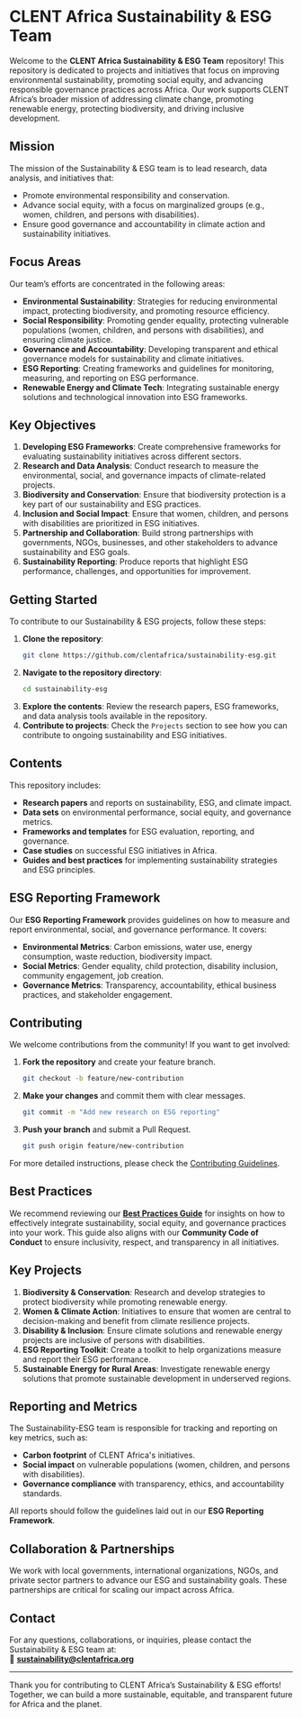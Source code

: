 # CLENT Africa Sustainability & ESG Team

Welcome to the **CLENT Africa Sustainability & ESG Team** repository! This repository is dedicated to projects and initiatives that focus on improving environmental sustainability, promoting social equity, and advancing responsible governance practices across Africa. Our work supports CLENT Africa’s broader mission of addressing climate change, promoting renewable energy, protecting biodiversity, and driving inclusive development.

## **Mission**
The mission of the Sustainability & ESG team is to lead research, data analysis, and initiatives that:
- Promote environmental responsibility and conservation.
- Advance social equity, with a focus on marginalized groups (e.g., women, children, and persons with disabilities).
- Ensure good governance and accountability in climate action and sustainability initiatives.

## **Focus Areas**
Our team’s efforts are concentrated in the following areas:
- **Environmental Sustainability**: Strategies for reducing environmental impact, protecting biodiversity, and promoting resource efficiency.
- **Social Responsibility**: Promoting gender equality, protecting vulnerable populations (women, children, and persons with disabilities), and ensuring climate justice.
- **Governance and Accountability**: Developing transparent and ethical governance models for sustainability and climate initiatives.
- **ESG Reporting**: Creating frameworks and guidelines for monitoring, measuring, and reporting on ESG performance.
- **Renewable Energy and Climate Tech**: Integrating sustainable energy solutions and technological innovation into ESG frameworks.

## **Key Objectives**
1. **Developing ESG Frameworks**: Create comprehensive frameworks for evaluating sustainability initiatives across different sectors.
2. **Research and Data Analysis**: Conduct research to measure the environmental, social, and governance impacts of climate-related projects.
3. **Biodiversity and Conservation**: Ensure that biodiversity protection is a key part of our sustainability and ESG practices.
4. **Inclusion and Social Impact**: Ensure that women, children, and persons with disabilities are prioritized in ESG initiatives.
5. **Partnership and Collaboration**: Build strong partnerships with governments, NGOs, businesses, and other stakeholders to advance sustainability and ESG goals.
6. **Sustainability Reporting**: Produce reports that highlight ESG performance, challenges, and opportunities for improvement.

## **Getting Started**

To contribute to our Sustainability & ESG projects, follow these steps:

1. **Clone the repository**:
   ```bash
   git clone https://github.com/clentafrica/sustainability-esg.git
   ```
2. **Navigate to the repository directory**:
   ```bash
   cd sustainability-esg
   ```
3. **Explore the contents**: Review the research papers, ESG frameworks, and data analysis tools available in the repository.
4. **Contribute to projects**: Check the `Projects` section to see how you can contribute to ongoing sustainability and ESG initiatives.

## **Contents**
This repository includes:
- **Research papers** and reports on sustainability, ESG, and climate impact.
- **Data sets** on environmental performance, social equity, and governance metrics.
- **Frameworks and templates** for ESG evaluation, reporting, and governance.
- **Case studies** on successful ESG initiatives in Africa.
- **Guides and best practices** for implementing sustainability strategies and ESG principles.

## **ESG Reporting Framework**
Our **ESG Reporting Framework** provides guidelines on how to measure and report environmental, social, and governance performance. It covers:
- **Environmental Metrics**: Carbon emissions, water use, energy consumption, waste reduction, biodiversity impact.
- **Social Metrics**: Gender equality, child protection, disability inclusion, community engagement, job creation.
- **Governance Metrics**: Transparency, accountability, ethical business practices, and stakeholder engagement.

## **Contributing**
We welcome contributions from the community! If you want to get involved:
1. **Fork the repository** and create your feature branch.
   ```bash
   git checkout -b feature/new-contribution
   ```
2. **Make your changes** and commit them with clear messages.
   ```bash
   git commit -m "Add new research on ESG reporting"
   ```
3. **Push your branch** and submit a Pull Request.
   ```bash
   git push origin feature/new-contribution
   ```

For more detailed instructions, please check the [Contributing Guidelines](CONTRIBUTING.md).

## **Best Practices**
We recommend reviewing our **[Best Practices Guide](bestpractices.md)** for insights on how to effectively integrate sustainability, social equity, and governance practices into your work. This guide also aligns with our **Community Code of Conduct** to ensure inclusivity, respect, and transparency in all initiatives.

## **Key Projects**
1. **Biodiversity & Conservation**: Research and develop strategies to protect biodiversity while promoting renewable energy.
2. **Women & Climate Action**: Initiatives to ensure that women are central to decision-making and benefit from climate resilience projects.
3. **Disability & Inclusion**: Ensure climate solutions and renewable energy projects are inclusive of persons with disabilities.
4. **ESG Reporting Toolkit**: Create a toolkit to help organizations measure and report their ESG performance.
5. **Sustainable Energy for Rural Areas**: Investigate renewable energy solutions that promote sustainable development in underserved regions.

## **Reporting and Metrics**
The Sustainability-ESG team is responsible for tracking and reporting on key metrics, such as:
- **Carbon footprint** of CLENT Africa's initiatives.
- **Social impact** on vulnerable populations (women, children, and persons with disabilities).
- **Governance compliance** with transparency, ethics, and accountability standards.

All reports should follow the guidelines laid out in our **ESG Reporting Framework**.

## **Collaboration & Partnerships**
We work with local governments, international organizations, NGOs, and private sector partners to advance our ESG and sustainability goals. These partnerships are critical for scaling our impact across Africa.

## **Contact**
For any questions, collaborations, or inquiries, please contact the Sustainability & ESG team at:  
📧 **sustainability@clentafrica.org**

---

Thank you for contributing to CLENT Africa’s Sustainability & ESG efforts! Together, we can build a more sustainable, equitable, and transparent future for Africa and the planet.
